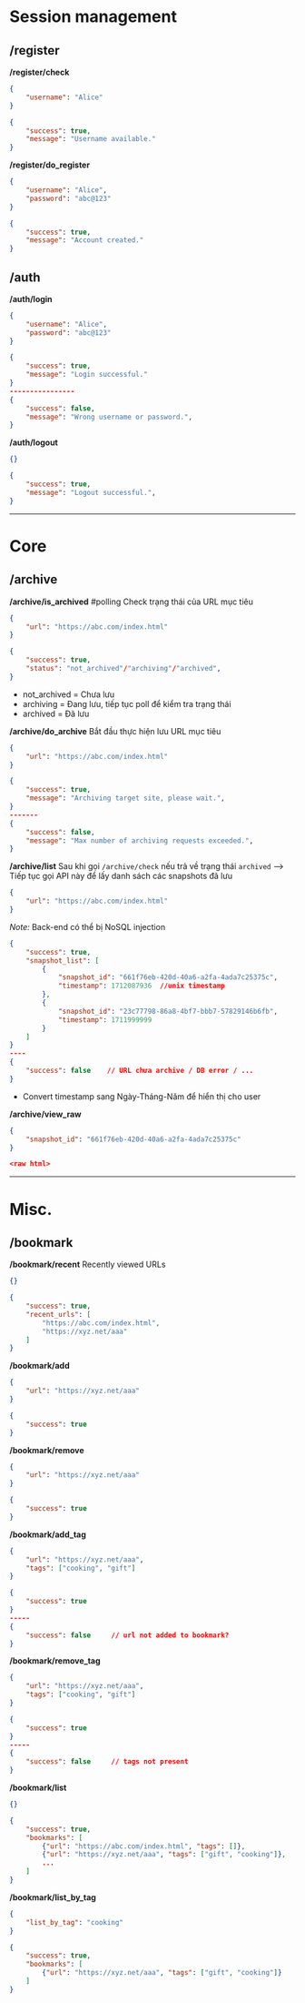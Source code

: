 # Session management
## /register
**/register/check**
```JSON
{
	"username": "Alice"
}
```

```JSON
{
	"success": true,
	"message": "Username available."
}
```

**/register/do_register**
```JSON
{
	"username": "Alice",
	"password": "abc@123"
}
```

```JSON
{
	"success": true,
	"message": "Account created."
}
```


## /auth
**/auth/login**
```JSON
{
	"username": "Alice",
	"password": "abc@123"
}
```

```JSON
{
	"success": true,
	"message": "Login successful."
}
----------------
{
	"success": false,
	"message": "Wrong username or password.",
}
```

**/auth/logout**
```JSON
{}
```

```JSON
{
	"success": true,
	"message": "Logout successful.",
}
```

---------
# Core
## /archive
**/archive/is_archived**  #polling
Check trạng thái của URL mục tiêu
```JSON
{
	"url": "https://abc.com/index.html"
}
```

```JSON
{
	"success": true,
	"status": "not_archived"/"archiving"/"archived",
}
```
- not_archived = Chưa lưu
- archiving = Đang lưu, tiếp tục poll để kiểm tra trạng thái
- archived = Đã lưu

**/archive/do_archive**
Bắt đầu thực hiện lưu URL mục tiêu
```JSON
{
	"url": "https://abc.com/index.html"
}
```

```JSON
{
	"success": true,
	"message": "Archiving target site, please wait.",
}
-------
{
	"success": false,
	"message": "Max number of archiving requests exceeded.",
}
```

**/archive/list**
Sau khi gọi `/archive/check` nếu trả về trạng thái `archived` --> Tiếp tục  gọi API này để lấy danh sách các snapshots đã lưu
```JSON
{
	"url": "https://abc.com/index.html"
}
```
*Note:* Back-end có thể bị NoSQL injection

```JSON
{
	"success": true,
	"snapshot_list": [
		{
			"snapshot_id": "661f76eb-420d-40a6-a2fa-4ada7c25375c",
			"timestamp": 1712087936  //unix timestamp
		},
		{
			"snapshot_id": "23c77798-86a8-4bf7-bbb7-57829146b6fb",
			"timestamp": 1711999999
		}
	]
}
----
{
	"success": false    // URL chưa archive / DB error / ...
}
```
- Convert timestamp sang Ngày-Tháng-Năm để hiển thị cho user

**/archive/view_raw**
```JSON
{
	"snapshot_id": "661f76eb-420d-40a6-a2fa-4ada7c25375c"
}
```

```JSON
<raw html>
```

---
# Misc.
## /bookmark
**/bookmark/recent**
Recently viewed URLs
```JSON
{}
```

```JSON
{
	"success": true,
	"recent_urls": [
		"https://abc.com/index.html",
		"https://xyz.net/aaa"
	]
}
```

**/bookmark/add**
```JSON
{
	"url": "https://xyz.net/aaa"
}
```

```JSON
{
	"success": true
}
```

**/bookmark/remove**
```JSON
{
	"url": "https://xyz.net/aaa"
}
```

```JSON
{
	"success": true
}
```

**/bookmark/add_tag**
```JSON
{
	"url": "https://xyz.net/aaa",
	"tags": ["cooking", "gift"]
}
```

```JSON
{
	"success": true
}
-----
{
	"success": false     // url not added to bookmark?
}
```

**/bookmark/remove_tag**
```JSON
{
	"url": "https://xyz.net/aaa",
	"tags": ["cooking", "gift"]
}
```

```JSON
{
	"success": true
}
-----
{
	"success": false     // tags not present
}
```

**/bookmark/list**
```JSON
{}
```

```JSON
{
	"success": true,
	"bookmarks": [
		{"url": "https://abc.com/index.html", "tags": []},
		{"url": "https://xyz.net/aaa", "tags": ["gift", "cooking"]},
		...
	]
}
```

**/bookmark/list_by_tag**
```JSON
{
	"list_by_tag": "cooking"
}
```

```JSON
{
	"success": true,
	"bookmarks": [
		{"url": "https://xyz.net/aaa", "tags": ["gift", "cooking"]}
	]
}
```
